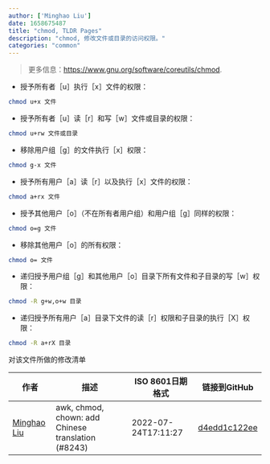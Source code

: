 ```yaml
---
author: ['Minghao Liu']
date: 1658675487
title: "chmod, TLDR Pages"
description: "chmod, 修改文件或目录的访问权限。"
categories: "common"
---
```

> 更多信息：<https://www.gnu.org/software/coreutils/chmod>.

- 授予所有者［u］执行［x］文件的权限：

```bash
chmod u+x 文件
```

- 授予所有者［u］读［r］和写［w］文件或目录的权限：

```bash
chmod u+rw 文件或目录
```

- 移除用户组［g］的文件执行［x］权限：

```bash
chmod g-x 文件
```

- 授予所有用户［a］读［r］以及执行［x］文件的权限：

```bash
chmod a+rx 文件
```

- 授予其他用户［o］（不在所有者用户组）和用户组［g］同样的权限：

```bash
chmod o=g 文件
```

- 移除其他用户［o］的所有权限：

```bash
chmod o= 文件
```

- 递归授予用户组［g］和其他用户［o］目录下所有文件和子目录的写［w］权限：

```bash
chmod -R g+w,o+w 目录
```

- 递归授予所有用户［a］目录下文件的读［r］权限和子目录的执行［X］权限：

```bash
chmod -R a+rX 目录
```
对该文件所做的修改清单


作者 | 描述 | ISO 8601日期格式 | 链接到GitHub
------|-----|-----|-----
[Minghao Liu](mailto:HugueLiu@users.noreply.github.com) | awk, chmod, chown: add Chinese translation (#8243) | 2022-07-24T17:11:27 | [d4edd1c122ee](https://github.com/tldr-pages/tldr/commit/d4edd1c122ee5843037ccb1cb50205bcd4ca7711)

